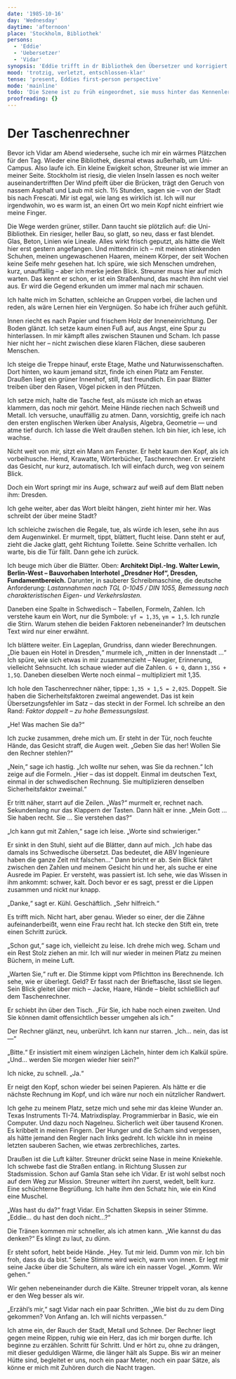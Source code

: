 ```yaml
---
date: '1985-10-16'
day: 'Wednesday'
daytime: 'afternoon'
place: 'Stockholm, Bibliothek'
persons:
  - 'Eddie'
  - 'Uebersetzer'
  - 'Vidar'
synopsis: 'Eddie trifft in dr Bibliothek den Übersetzer und korrigiert seine Fehler. Er schenkt ihr zum Dank seinen teurem Taschenrechner.'
mood: 'trotzig, verletzt, entschlossen-klar'
tense: 'present, Eddies first-person perspective'
mode: 'mainline'
todo: 'Die Szene ist zu früh eingeordnet, sie muss hinter das Kennenlernen, aber vor die Duschszene'
proofreading: {}
---
```


# Der Taschenrechner

Bevor ich Vidar am Abend wiedersehe, suche ich mir ein wärmes Plätzchen für den
Tag. Wieder eine Bibliothek, diesmal etwas außerhalb, um Uni-Campus. Also laufe
ich. Ein kleine Ewigkeit schon, Streuner ist wie immer an meiner Seite.
Stockholm ist riesig, die vielen Inseln lassen es noch weiter
auseinandertrifften Der Wind pfeift über die Brücken, trägt den Geruch von
nassem Asphalt und Laub mit sich. 1½ Stunden, sagen sie – von der Stadt bis nach
Frescati. Mir ist egal, wie lang es wirklich ist. Ich will nur irgendwohin, wo
es warm ist, an einen Ort wo mein Kopf nicht einfriert wie meine Finger.

Die Wege werden grüner, stiller. Dann taucht sie plötzlich auf: die
Uni-Bibliothek. Ein riesiger, heller Bau, so glatt, so neu, dass er fast
blendet. Glas, Beton, Linien wie Lineale. Alles wirkt frisch geputzt, als hätte
die Welt hier erst gestern angefangen. Und mittendrin ich – mit meinen
stinkenden Schuhen, meinen ungewaschenen Haaren, meinem Körper, der seit Wochen
keine Seife mehr gesehen hat. Ich spüre, wie sich Menschen umdrehen, kurz,
unauffällig – aber ich merke jeden Blick. Streuner muss hier auf mich warten.
Das kennt er schon, er ist ein Straßenhund, das macht ihm nicht viel aus. Er
wird die Gegend erkunden um immer mal nach mir schauen.

Ich halte mich im Schatten, schleiche an Gruppen vorbei, die lachen und reden,
als wäre Lernen hier ein Vergnügen. So habe ich früher auch gefühlt.

Innen riecht es nach Papier und frischem Holz der Inneneinrichtung. Der Boden
glänzt. Ich setze kaum einen Fuß auf, aus Angst, eine Spur zu hinterlassen. In
mir kämpft alles zwischen Staunen und Scham. Ich passe hier nicht her – nicht
zwischen diese klaren Flächen, diese sauberen Menschen.

Ich steige die Treppe hinauf, erste Etage, Mathe und Naturwissenschaften. Dort
hinten, wo kaum jemand sitzt, finde ich einen Platz am Fenster. Draußen liegt
ein grüner Innenhof, still, fast freundlich. Ein paar Blätter treiben über den
Rasen, Vögel picken in den Pfützen.

Ich setze mich, halte die Tasche fest, als müsste ich mich an etwas klammern,
das noch mir gehört. Meine Hände riechen nach Schweiß und Metall. Ich versuche,
unauffällig zu atmen. Dann, vorsichtig, greife ich nach den ersten englischen
Werken über Analysis, Algebra, Geometrie — und atme tief durch. Ich lasse die
Welt draußen stehen. Ich bin hier, ich lese, ich wachse.

Nicht weit von mir, sitzt ein Mann am Fenster. Er hebt kaum den Kopf, als ich
vorbeihusche. Hemd, Krawatte, Wörterbücher, Taschenrechner. Er verzieht das
Gesicht, nur kurz, automatisch. Ich will einfach durch, weg von seinem Blick.

Doch ein Wort springt mir ins Auge, schwarz auf weiß auf dem Blatt neben ihm:
Dresden.

Ich gehe weiter, aber das Wort bleibt hängen, zieht hinter mir her. Was schreibt
der über meine Stadt?

Ich schleiche zwischen die Regale, tue, als würde ich lesen, sehe ihn aus dem
Augenwinkel. Er murmelt, tippt, blättert, flucht leise. Dann steht er auf, zieht
die Jacke glatt, geht Richtung Toilette. Seine Schritte verhallen. Ich warte,
bis die Tür fällt. Dann gehe ich zurück.

Ich beuge mich über die Blätter. Oben: **Architekt Dipl.-Ing. Walter Lewin,
Berlin-West – Bauvorhaben Interhotel „Dresdner Hof“, Dresden,
Fundamentbereich.** Darunter, in sauberer Schreibmaschine, die deutsche
Anforderung: *Lastannahmen nach TGL 0-1045 / DIN 1055, Bemessung nach
charakteristischen Eigen- und Verkehrslasten.*

Daneben eine Spalte in Schwedisch – Tabellen, Formeln, Zahlen. Ich verstehe kaum
ein Wort, nur die Symbole: `γf = 1,35`, `γm = 1,5`. Ich runzle die Stirn. Warum
stehen die beiden Faktoren nebeneinander? Im deutschen Text wird nur einer
erwähnt.

Ich blättere weiter. Ein Lageplan, Grundriss, dann wieder Berechnungen. „Die
bauen ein Hotel in Dresden,“ murmele ich, „mitten in der Innenstadt …“ Ich
spüre, wie sich etwas in mir zusammenzieht – Neugier, Erinnerung, vielleicht
Sehnsucht. Ich schaue wieder auf die Zahlen. `G + Q`, dann `1,35G + 1,5Q`.
Daneben dieselben Werte noch einmal – multipliziert mit 1,35.

Ich hole den Taschenrechner näher, tippe: `1,35 × 1,5 = 2,025`. Doppelt. Sie
haben die Sicherheitsfaktoren zweimal angewendet. Das ist kein
Übersetzungsfehler im Satz – das steckt in der Formel. Ich schreibe an den Rand:
*Faktor doppelt – zu hohe Bemessungslast.*

„He! Was machen Sie da?“

Ich zucke zusammen, drehe mich um. Er steht in der Tür, noch feuchte Hände, das
Gesicht straff, die Augen weit. „Geben Sie das her! Wollen Sie den Rechner
stehlen?“

„Nein,“ sage ich hastig. „Ich wollte nur sehen, was Sie da rechnen.“ Ich zeige
auf die Formeln. „Hier – das ist doppelt. Einmal im deutschen Text, einmal in
der schwedischen Rechnung. Sie multiplizieren denselben Sicherheitsfaktor
zweimal.“

Er tritt näher, starrt auf die Zeilen. „Was?“ murmelt er, rechnet nach.
Sekundenlang nur das Klappern der Tasten. Dann hält er inne. „Mein Gott … Sie
haben recht. Sie … Sie verstehen das?“

„Ich kann gut mit Zahlen,“ sage ich leise. „Worte sind schwieriger.“

Er sinkt in den Stuhl, sieht auf die Blätter, dann auf mich. „Ich habe das
damals ins Schwedische übersetzt. Das bedeutet, die ABV Ingenieure haben die
ganze Zeit mit falschen...“ Dann bricht er ab. Sein Blick fährt zwischen den
Zahlen und meinem Gesicht hin und her, als suche er eine Ausrede im Papier. Er
versteht, was passiert ist. Ich sehe, wie das Wissen in ihm ankommt: schwer,
kalt. Doch bevor er es sagt, presst er die Lippen zusammen und nickt nur knapp.

„Danke,“ sagt er. Kühl. Geschäftlich. „Sehr hilfreich.“

Es trifft mich. Nicht hart, aber genau. Wieder so einer, der die Zähne
aufeinanderbeißt, wenn eine Frau recht hat. Ich stecke den Stift ein, trete
einen Schritt zurück.

„Schon gut,“ sage ich, vielleicht zu leise. Ich drehe mich weg. Scham und ein
Rest Stolz ziehen an mir. Ich will nur wieder in meinen Platz zu meinen Büchern,
in meine Luft.

„Warten Sie,“ ruft er. Die Stimme kippt vom Pflichtton ins Berechnende. Ich
sehe, wie er überlegt. Geld? Er fasst nach der Brieftasche, lässt sie liegen.
Sein Blick gleitet über mich – Jacke, Haare, Hände – bleibt schließlich auf dem
Taschenrechner.

Er schiebt ihn über den Tisch. „Für Sie, ich habe noch einen zweiten. Und Sie
können damit offensichtlich besser umgehen als ich.“

Der Rechner glänzt, neu, unberührt. Ich kann nur starren. „Ich… nein, das ist—“

„Bitte.“ Er insistiert mit einem winzigen Lächeln, hinter dem ich Kalkül spüre.
„Und… werden Sie morgen wieder hier sein?“

Ich nicke, zu schnell. „Ja.“

Er neigt den Kopf, schon wieder bei seinen Papieren. Als hätte er die nächste
Rechnung im Kopf, und ich wäre nur noch ein nützlicher Randwert.

Ich gehe zu meinem Platz, setze mich und sehe mir das kleine Wunder an. Texas
Instruments TI-74. Matrixdisplay. Programmierbar in Basic, wie ein Computer. Und
dazu noch Nagelneu. Sicherlich weit über tausend Kronen. Es kribbelt in meinen
Fingern. Der Hunger und die Scham sind vergessen, als hätte jemand den Regler
nach links gedreht. Ich wickle ihn in meine letzten sauberen Sachen, wie etwas
zerbrechliches, zartes.

Draußen ist die Luft kälter. Streuner drückt seine Nase in meine Kniekehle. Ich
schwebe fast die Straßen entlang. in Richtung Slussen zur Stadsmission. Schon auf
Gamla Stan sehe ich Vidar. Er ist wohl selbst noch auf dem Weg zur Mission.
Streuner wittert ihn zuerst, wedelt, bellt kurz. Eine schüchterne Begrüßung.
Ich halte ihm den Schatz hin, wie ein Kind eine Muschel.

„Was hast du da?“ fragt Vidar. Ein Schatten Skepsis in seiner Stimme. „Eddie… du
hast den doch nicht…?“

Die Tränen kommen mir schneller, als ich atmen kann. „Wie kannst du das denken?“
Es klingt zu laut, zu dünn.

Er steht sofort, hebt beide Hände. „Hey. Tut mir leid. Dumm von mir. Ich bin
froh, dass du da bist.“ Seine Stimme wird weich, warm von innen. Er legt mir
seine Jacke über die Schultern, als wäre ich ein nasser Vogel. „Komm. Wir
gehen.“

Wir gehen nebeneinander durch die Kälte. Streuner trippelt voran, als kenne er
den Weg besser als wir.

„Erzähl’s mir,“ sagt Vidar nach ein paar Schritten. „Wie bist du zu dem Ding
gekommen? Von Anfang an. Ich will nichts verpassen.“

Ich atme ein, der Rauch der Stadt, Metall und Schnee. Der Rechner liegt gegen
meine Rippen, ruhig wie ein Herz, das ich mir borgen durfte. Ich beginne zu
erzählen. Schritt für Schritt. Und er hört zu, ohne zu drängen, mit dieser
geduldigen Wärme, die länger hält als Suppe. Bis wir an meiner Hütte sind,
begleitet er uns, noch ein paar Meter, noch ein paar Sätze, als könne er mich
mit Zuhören durch die Nacht tragen.
